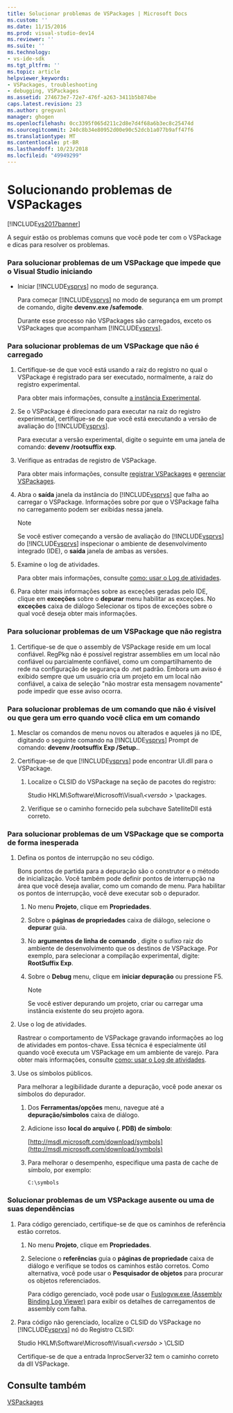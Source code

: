 ```yaml
---
title: Solucionar problemas de VSPackages | Microsoft Docs
ms.custom: ''
ms.date: 11/15/2016
ms.prod: visual-studio-dev14
ms.reviewer: ''
ms.suite: ''
ms.technology:
- vs-ide-sdk
ms.tgt_pltfrm: ''
ms.topic: article
helpviewer_keywords:
- VSPackages, troubleshooting
- debugging, VSPackages
ms.assetid: 274673e7-72e7-476f-a263-3411b5b874be
caps.latest.revision: 23
ms.author: gregvanl
manager: ghogen
ms.openlocfilehash: 0cc3395f065d211c2d8e7d4f68a6b3ec8c25474d
ms.sourcegitcommit: 240c8b34e80952d00e90c52dcb1a077b9aff47f6
ms.translationtype: MT
ms.contentlocale: pt-BR
ms.lasthandoff: 10/23/2018
ms.locfileid: "49949299"
---
```

# <a name="troubleshooting-vspackages"></a>Solucionando problemas de VSPackages
[!INCLUDE[vs2017banner](../includes/vs2017banner.md)]

A seguir estão os problemas comuns que você pode ter com o VSPackage e dicas para resolver os problemas.  
  
### <a name="to-troubleshoot-a-vspackage-that-keeps-visual-studio-from-starting"></a>Para solucionar problemas de um VSPackage que impede que o Visual Studio iniciando  
  
-   Iniciar [!INCLUDE[vsprvs](../includes/vsprvs-md.md)] no modo de segurança.  
  
     Para começar [!INCLUDE[vsprvs](../includes/vsprvs-md.md)] no modo de segurança em um prompt de comando, digite **devenv.exe /safemode**.  
  
     Durante esse processo não VSPackages são carregados, exceto os VSPackages que acompanham [!INCLUDE[vsprvs](../includes/vsprvs-md.md)].  
  
### <a name="to-troubleshoot-a-vspackage-that-does-not-load"></a>Para solucionar problemas de um VSPackage que não é carregado  
  
1.  Certifique-se de que você está usando a raiz do registro no qual o VSPackage é registrado para ser executado, normalmente, a raiz do registro experimental.  
  
     Para obter mais informações, consulte [a instância Experimental](../extensibility/the-experimental-instance.md).  
  
2.  Se o VSPackage é direcionado para executar na raiz do registro experimental, certifique-se de que você está executando a versão de avaliação do [!INCLUDE[vsprvs](../includes/vsprvs-md.md)].  
  
     Para executar a versão experimental, digite o seguinte em uma janela de comando: **devenv /rootsuffix exp**.  
  
3.  Verifique as entradas de registro de VSPackage.  
  
     Para obter mais informações, consulte [registrar VSPackages](http://msdn.microsoft.com/en-us/31e6050f-1457-4849-944a-a3c36b76f3dd) e [gerenciar VSPackages](../extensibility/managing-vspackages.md).  
  
4.  Abra o **saída** janela da instância do [!INCLUDE[vsprvs](../includes/vsprvs-md.md)] que falha ao carregar o VSPackage. Informações sobre por que o VSPackage falha no carregamento podem ser exibidas nessa janela.  
  
    > [!NOTE]
    >  Se você estiver começando a versão de avaliação do [!INCLUDE[vsprvs](../includes/vsprvs-md.md)] do [!INCLUDE[vsprvs](../includes/vsprvs-md.md)] inspecionar o ambiente de desenvolvimento integrado (IDE), o **saída** janela de ambas as versões.  
  
5.  Examine o log de atividades.  
  
     Para obter mais informações, consulte [como: usar o Log de atividades](../extensibility/how-to-use-the-activity-log.md).  
  
6.  Para obter mais informações sobre as exceções geradas pelo IDE, clique em **exceções** sobre o **depurar** menu habilitar as exceções. No **exceções** caixa de diálogo Selecionar os tipos de exceções sobre o qual você deseja obter mais informações.  
  
### <a name="to-troubleshoot-a-vspackage-that-does-not-register"></a>Para solucionar problemas de um VSPackage que não registra  
  
1.  Certifique-se de que o assembly de VSPackage reside em um local confiável. RegPkg não é possível registrar assemblies em um local não confiável ou parcialmente confiável, como um compartilhamento de rede na configuração de segurança do .net padrão. Embora um aviso é exibido sempre que um usuário cria um projeto em um local não confiável, a caixa de seleção "não mostrar esta mensagem novamente" pode impedir que esse aviso ocorra.  
  
### <a name="to-troubleshoot-a-command-that-is-not-visible-or-that-generates-an-error-when-you-click-a-command"></a>Para solucionar problemas de um comando que não é visível ou que gera um erro quando você clica em um comando  
  
1.  Mesclar os comandos de menu novos ou alterados e aqueles já no IDE, digitando o seguinte comando na [!INCLUDE[vsprvs](../includes/vsprvs-md.md)] Prompt de comando: **devenv /rootsuffix Exp /Setup.**.  
  
2.  Certifique-se de que [!INCLUDE[vsprvs](../includes/vsprvs-md.md)] pode encontrar UI.dll para o VSPackage.  
  
    1.  Localize o CLSID do VSPackage na seção de pacotes do registro:  
  
         Studio HKLM\Software\Microsoft\Visual\\*\<versão >* \packages.  
  
    2.  Verifique se o caminho fornecido pela subchave SatelliteDll está correto.  
  
### <a name="to-troubleshoot-a-vspackage-that-behaves-unexpectedly"></a>Para solucionar problemas de um VSPackage que se comporta de forma inesperada  
  
1.  Defina os pontos de interrupção no seu código.  
  
     Bons pontos de partida para a depuração são o construtor e o método de inicialização. Você também pode definir pontos de interrupção na área que você deseja avaliar, como um comando de menu. Para habilitar os pontos de interrupção, você deve executar sob o depurador.  
  
    1.  No menu **Projeto**, clique em **Propriedades**.  
  
    2.  Sobre o **páginas de propriedades** caixa de diálogo, selecione o **depurar** guia.  
  
    3.  No **argumentos de linha de comando** , digite o sufixo raiz do ambiente de desenvolvimento que os destinos de VSPackage. Por exemplo, para selecionar a compilação experimental, digite: **RootSuffix Exp**.  
  
    4.  Sobre o **Debug** menu, clique em **iniciar depuração** ou pressione F5.  
  
        > [!NOTE]
        >  Se você estiver depurando um projeto, criar ou carregar uma instância existente do seu projeto agora.  
  
2.  Use o log de atividades.  
  
     Rastrear o comportamento de VSPackage gravando informações ao log de atividades em pontos-chave. Essa técnica é especialmente útil quando você executa um VSPackage em um ambiente de varejo. Para obter mais informações, consulte [como: usar o Log de atividades](../extensibility/how-to-use-the-activity-log.md).  
  
3.  Use os símbolos públicos.  
  
     Para melhorar a legibilidade durante a depuração, você pode anexar os símbolos do depurador.  
  
    1.  Dos **Ferramentas/opções** menu, navegue até a **depuração/símbolos** caixa de diálogo.  
  
    2.  Adicione isso **local do arquivo (. PDB) de símbolo**:  
  
         [http://msdl.microsoft.com/download/symbols](http://msdl.microsoft.com/download/symbols)  
  
    3.  Para melhorar o desempenho, especifique uma pasta de cache de símbolo, por exemplo:  
  
        ```  
        C:\symbols  
        ```  
  
### <a name="to-troubleshoot-a-missing-vspackage-or-one-of-its-dependencies"></a>Solucionar problemas de um VSPackage ausente ou uma de suas dependências  
  
1. Para código gerenciado, certifique-se de que os caminhos de referência estão corretos.  
  
   1.  No menu **Projeto**, clique em **Propriedades**.  
  
   2.  Selecione o **referências** guia o **páginas de propriedade** caixa de diálogo e verifique se todos os caminhos estão corretos. Como alternativa, você pode usar o **Pesquisador de objetos** para procurar os objetos referenciados.  
  
        Para código gerenciado, você pode usar o [Fuslogvw.exe (Assembly Binding Log Viewer)](http://msdn.microsoft.com/library/e32fa443-0778-4cc3-bf36-5c8ea297d296) para exibir os detalhes de carregamentos de assembly com falha.  
  
2. Para código não gerenciado, localize o CLSID do VSPackage no [!INCLUDE[vsprvs](../includes/vsprvs-md.md)] nó do Registro CLSID:  
  
    Studio HKLM\Software\Microsoft\Visual\\*\<versão >* \CLSID  
  
   Certifique-se de que a entrada InprocServer32 tem o caminho correto da dll VSPackage.  
  
## <a name="see-also"></a>Consulte também  
 [VSPackages](../extensibility/internals/vspackages.md)

